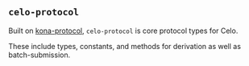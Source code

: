 ## `celo-protocol`

Built on [kona-protocol][kona-protocol], `celo-protocol` is core protocol types for Celo.

These include types, constants, and methods for derivation as well as batch-submission.

[kona-protocol]: https://crates.io/crates/kona-protocol
